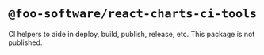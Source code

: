 # `@foo-software/react-charts-ci-tools`

CI helpers to aide in deploy, build, publish, release, etc. This package is not published.
